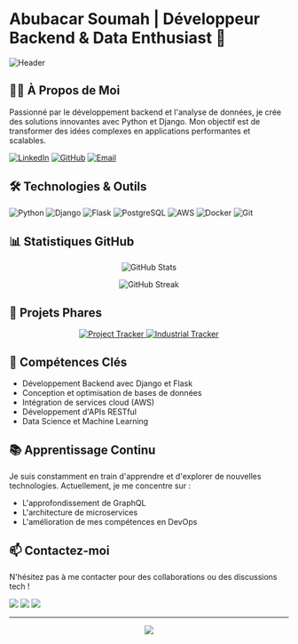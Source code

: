 # Abubacar Soumah | Développeur Backend & Data Enthusiast 🚀

![Header](https://capsule-render.vercel.app/api?type=waving&color=gradient&height=300&section=header&text=Hello%20World!&fontSize=90)

## 👨‍💻 À Propos de Moi

Passionné par le développement backend et l'analyse de données, je crée des solutions innovantes avec Python et Django. Mon objectif est de transformer des idées complexes en applications performantes et scalables.

[![LinkedIn](https://img.shields.io/badge/LinkedIn-0077B5?style=for-the-badge&logo=linkedin&logoColor=white)](https://www.linkedin.com/in/aboubacarsoumah/)
[![GitHub](https://img.shields.io/badge/GitHub-100000?style=for-the-badge&logo=github&logoColor=white)](https://github.com/Abusooma)
[![Email](https://img.shields.io/badge/Email-D14836?style=for-the-badge&logo=gmail&logoColor=white)](mailto:soumahaboubacarsopra@gmail.com)

## 🛠️ Technologies & Outils

![Python](https://img.shields.io/badge/Python-3776AB?style=for-the-badge&logo=python&logoColor=white)
![Django](https://img.shields.io/badge/Django-092E20?style=for-the-badge&logo=django&logoColor=white)
![Flask](https://img.shields.io/badge/Flask-000000?style=for-the-badge&logo=flask&logoColor=white)
![PostgreSQL](https://img.shields.io/badge/PostgreSQL-316192?style=for-the-badge&logo=postgresql&logoColor=white)
![AWS](https://img.shields.io/badge/AWS-232F3E?style=for-the-badge&logo=amazon-aws&logoColor=white)
![Docker](https://img.shields.io/badge/Docker-2CA5E0?style=for-the-badge&logo=docker&logoColor=white)
![Git](https://img.shields.io/badge/Git-F05032?style=for-the-badge&logo=git&logoColor=white)

## 📊 Statistiques GitHub

<p align="center">
  <img src="https://github-readme-stats.vercel.app/api?username=Abusooma&show_icons=true&theme=radical" alt="GitHub Stats" />
</p>

<p align="center">
  <img src="https://github-readme-streak-stats.herokuapp.com/?user=Abusooma&theme=radical" alt="GitHub Streak" />
</p>

## 🚀 Projets Phares

<p align="center">
  <a href="https://github.com/Abusooma/project-tracker">
    <img src="https://github-readme-stats.vercel.app/api/pin/?username=Abusooma&repo=project-tracker&theme=radical" alt="Project Tracker" />
  </a>
  <a href="https://github.com/Abusooma/industrial-tracker">
    <img src="https://github-readme-stats.vercel.app/api/pin/?username=Abusooma&repo=industrial-tracker&theme=radical" alt="Industrial Tracker" />
  </a>
</p>

## 🌟 Compétences Clés

- Développement Backend avec Django et Flask
- Conception et optimisation de bases de données
- Intégration de services cloud (AWS)
- Développement d'APIs RESTful
- Data Science et Machine Learning

## 📚 Apprentissage Continu

Je suis constamment en train d'apprendre et d'explorer de nouvelles technologies. Actuellement, je me concentre sur :

- L'approfondissement de GraphQL
- L'architecture de microservices
- L'amélioration de mes compétences en DevOps

## 📫 Contactez-moi

N'hésitez pas à me contacter pour des collaborations ou des discussions tech !

[<img src="https://img.shields.io/badge/LinkedIn-0077B5?style=for-the-badge&logo=linkedin&logoColor=white" />](https://www.linkedin.com/in/aboubacarsoumah/)
[<img src="https://img.shields.io/badge/GitHub-100000?style=for-the-badge&logo=github&logoColor=white" />](https://github.com/Abusooma)
[<img src="https://img.shields.io/badge/Email-D14836?style=for-the-badge&logo=gmail&logoColor=white" />](mailto:soumahaboubacarsopra@gmail.com)

---

<p align="center">
  <img src="https://capsule-render.vercel.app/api?type=waving&color=gradient&height=100&section=footer" />
</p>
